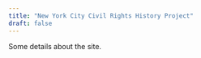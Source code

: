 ```yaml
---
title: "New York City Civil Rights History Project"
draft: false
---
```


Some details about the site.

